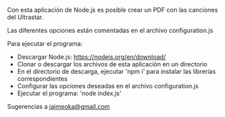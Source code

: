 Con esta aplicación de Node.js es posible crear un PDF con las canciones del Ultrastar.

Las diferentes opciones están comentadas en el archivo configuration.js

Para ejecutar el programa:
- Descargar Node.js: https://nodejs.org/en/download/
- Clonar o descargar los archivos de esta aplicación en un directorio
- En el directorio de descarga, ejecutar 'npm i' para instalar las librerías correspondientes
- Configurar las opciones deseadas en el archivo configuration.js
- Ejecutar el programa: 'node index.js'

Sugerencias a jaimeoka@gmail.com